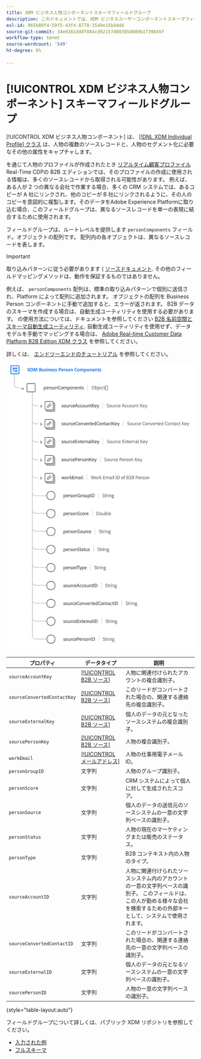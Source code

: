 ```yaml
---
title: XDM ビジネス人物コンポーネントスキーマフィールドグループ
description: このドキュメントでは、XDM ビジネスユーザーコンポーネントスキーマフィールドグループの概要を説明します。
exl-id: 965b89f4-59f5-43f4-8778-3549e15b44d4
source-git-commit: 34e0381d40f884cd92157d08385d889b1739845f
workflow-type: tm+mt
source-wordcount: '549'
ht-degree: 6%

---
```


# [!UICONTROL XDM ビジネス人物コンポーネント] スキーマフィールドグループ

[!UICONTROL XDM ビジネス人物コンポーネント] は、 [[!DNL XDM Individual Profile] クラス](../../classes/individual-profile.md) は、人物の複数のソースレコードと、人物のセグメント化に必要なその他の属性をキャプチャします。

を通じて人物のプロファイルが作成されたとき [リアルタイム顧客プロファイル](../../../profile/home.md) Real-Time CDPの B2B エディションでは、そのプロファイルの作成に使用される情報は、多くのソースレコードから取得される可能性があります。 例えば、ある人が 2 つの異なる会社で作業する場合、多くの CRM システムでは、あるコピーが A 社にリンクされ、他のコピーが B 社にリンクされるように、その人のコピーを意図的に複製します。そのデータをAdobe Experience Platformに取り込む場合、このフィールドグループは、異なるソースレコードを単一の表現に結合するために使用されます。

フィールドグループは、ルートレベルを提供します `personComponents` フィールド。オブジェクトの配列です。 配列内の各オブジェクトは、異なるソースレコードを表します。

>[!IMPORTANT]
>
>取り込みパターンに従う必要があります ( [ソースドキュメント](../../../rtcdp/sources/b2b.md). その他のフィールドマッピングメソッドは、動作を保証するものではありません。
>
>例えば、 `personComponents` 配列は、標準の取り込みパターンで個別に送信され、Platform によって配列に追加されます。 オブジェクトの配列を Business Person コンポーネントに手動で追加すると、エラーが返されます。
>B2B データのスキーマを作成する場合は、自動生成ユーティリティを使用する必要があります。 の使用方法については、ドキュメントを参照してください [B2B 名前空間とスキーマ自動生成ユーティリティ](../../../sources/connectors/adobe-applications/marketo/marketo-namespaces.md). 自動生成ユーティリティを使用せず、データモデルを手動でマッピングする場合は、 [Adobe Real-time Customer Data Platform B2B Edition XDM クラス](../../../rtcdp/schemas/b2b.md) を参照してください。
>
>詳しくは、 [エンドツーエンドのチュートリアル](../../../rtcdp/b2b-tutorial.md) を参照してください。

![](../../images/field-groups/business-person-components.png)

| プロパティ | データタイプ | 説明 |
| --- | --- | --- |
| `sourceAccountKey` | [[!UICONTROL B2B ソース]](../../data-types/b2b-source.md) | 人物に関連付けられたアカウントの複合識別子。 |
| `sourceConvertedContactKey` | [[!UICONTROL B2B ソース]](../../data-types/b2b-source.md) | このリードがコンバートされた場合の、関連する連絡先の複合識別子。 |
| `sourceExternalKey` | [[!UICONTROL B2B ソース]](../../data-types/b2b-source.md) | 個人のデータの元となったソースシステムの複合識別子。 |
| `sourcePersonKey` | [[!UICONTROL B2B ソース]](../../data-types/b2b-source.md) | 人物の複合識別子。 |
| `workEmail` | [[!UICONTROL メールアドレス]](../../data-types/b2b-source.md) | 人物の仕事用電子メール ID。 |
| `personGroupID` | 文字列 | 人物のグループ識別子。 |
| `personScore` | 文字列 | CRM システムによって個人に対して生成されたスコア。 |
| `personSource` | 文字列 | 個人のデータの送信元のソースシステムの一意の文字列ベースの識別子。 |
| `personStatus` | 文字列 | 人物の現在のマーケティングまたは販売のステータス。 |
| `personType` | 文字列 | B2B コンテキスト内の人物のタイプ。 |
| `sourceAccountID` | 文字列 | 人物に関連付けられたソースシステム内のアカウントの一意の文字列ベースの識別子。 このフィールドは、この人が勤める様々な会社を検索するための外部キーとして、システムで使用されます。 |
| `sourceConvertedContactID` | 文字列 | このリードがコンバートされた場合の、関連する連絡先の一意の文字列ベースの識別子。 |
| `sourceExternalID` | 文字列 | 個人のデータの元となるソースシステムの一意の文字列ベースの識別子。 |
| `sourcePersonID` | 文字列 | 人物の一意の文字列ベースの識別子。 |

{style="table-layout:auto"}

フィールドグループについて詳しくは、パブリック XDM リポジトリを参照してください。

* [入力された例](https://github.com/adobe/xdm/blob/master/components/fieldgroups/profile/b2b-person-components.example.1.json)
* [フルスキーマ](https://github.com/adobe/xdm/blob/master/components/fieldgroups/profile/b2b-person-components.schema.json)
